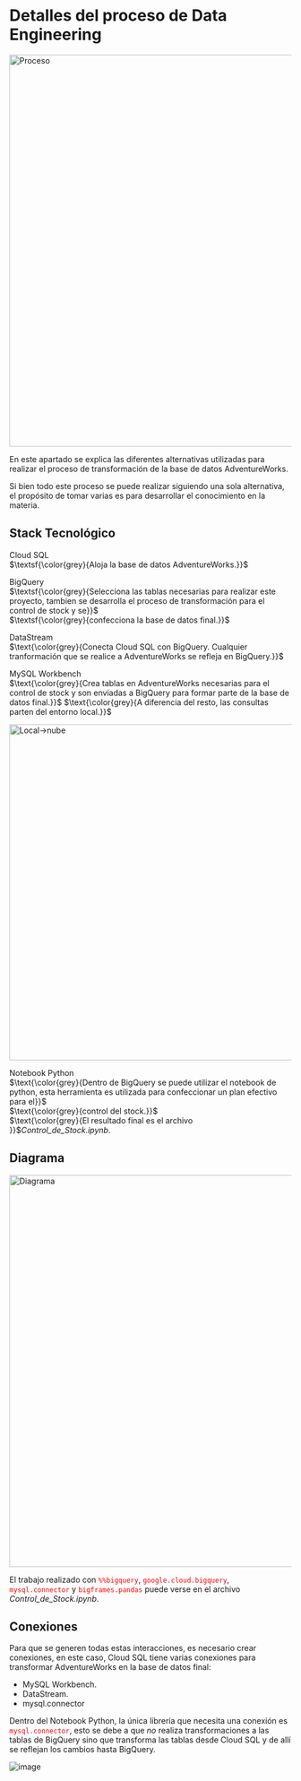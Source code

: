 # Detalles del proceso de Data Engineering

<img src="https://github.com/user-attachments/assets/01bbfc81-3b50-4ae2-b10e-2da6e8369a59" alt="Proceso" width="700"/>

En este apartado se explica las diferentes alternativas utilizadas para realizar el proceso de transformación de la base de datos AdventureWorks. 

Si bien todo este proceso se puede realizar siguiendo una sola alternativa, el propósito de tomar varias es para desarrollar el conocimiento en la materia.

## Stack Tecnológico
Cloud SQL<br />
$\textsf{\color{grey}{Aloja la base de datos AdventureWorks.}}$

BigQuery<br />
$\textsf{\color{grey}{Selecciona las tablas necesarias para realizar este proyecto, tambien se desarrolla el proceso de transformación para el control de stock y se}}$<br />
$\textsf{\color{grey}{confecciona la base de datos final.}}$

DataStream<br />
$\text{\color{grey}{Conecta Cloud SQL con BigQuery. Cualquier tranformación que se realice a AdventureWorks se refleja en BigQuery.}}$

MySQL Workbench<br />
$\text{\color{grey}{Crea tablas en AdventureWorks necesarias para el control de stock y son enviadas a BigQuery para formar parte de la base de datos final.}}$
$\text{\color{grey}{A diferencia del resto, las consultas parten del entorno local.}}$

<img src="https://github.com/user-attachments/assets/6d8691b0-f5a4-4455-9dfb-23d1318627bd" alt="Local->nube" width="600"/><br />

Notebook Python<br />
$\text{\color{grey}{Dentro de BigQuery se puede utilizar el notebook de python, esta herramienta es utilizada para confeccionar un plan efectivo para el}}$<br /> 
$\text{\color{grey}{control del stock.}}$<br />
$\text{\color{grey}{El resultado final es el archivo }}$*Control_de_Stock.ipynb*.


## Diagrama

<img src="https://github.com/user-attachments/assets/e1c3bd4f-ccac-437b-818a-0a0865525612" alt="Diagrama" width="700"/>

El trabajo realizado con <code style="color : red">%%bigquery</code>, <code style="color : red">google.cloud.bigquery</code>, <code style="color : red">mysql.connector</code> y <code style="color : red">bigframes.pandas</code> puede verse en el archivo *Control_de_Stock.ipynb*.

## Conexiones
Para que se generen todas estas interacciones, es necesario crear conexiones, en este caso, Cloud SQL tiene varias conexiones para transformar AdventureWorks en la base de datos final:

- MySQL Workbench.
- DataStream.
- mysql.connector

Dentro del Notebook Python, la única librería que necesita una conexión es <code style="color : red">mysql.connector</code>, esto se debe a que *no* realiza transformaciones a las tablas de BigQuery sino que transforma las tablas desde Cloud SQL y de allí se reflejan los cambios hasta BigQuery.

![image](https://github.com/user-attachments/assets/48e8eb0f-e29c-4314-bcc6-b117886a8966)



